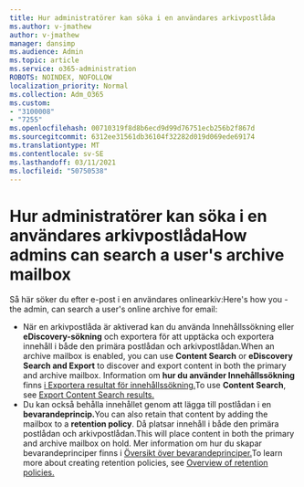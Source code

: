 ```yaml
---
title: Hur administratörer kan söka i en användares arkivpostlåda
ms.author: v-jmathew
author: v-jmathew
manager: dansimp
ms.audience: Admin
ms.topic: article
ms.service: o365-administration
ROBOTS: NOINDEX, NOFOLLOW
localization_priority: Normal
ms.collection: Adm_O365
ms.custom:
- "3100008"
- "7255"
ms.openlocfilehash: 00710319f8d8b6ecd9d99d76751ecb256b2f867d
ms.sourcegitcommit: 6312ee31561db36104f32282d019d069ede69174
ms.translationtype: MT
ms.contentlocale: sv-SE
ms.lasthandoff: 03/11/2021
ms.locfileid: "50750538"
---
```

# <a name="how-admins-can-search-a-users-archive-mailbox"></a><span data-ttu-id="0441d-102">Hur administratörer kan söka i en användares arkivpostlåda</span><span class="sxs-lookup"><span data-stu-id="0441d-102">How admins can search a user's archive mailbox</span></span>

<span data-ttu-id="0441d-103">Så här söker du efter e-post i en användares onlinearkiv:</span><span class="sxs-lookup"><span data-stu-id="0441d-103">Here's how you - the admin, can search a user's online archive for email:</span></span>

* <span data-ttu-id="0441d-104">När en arkivpostlåda är  aktiverad kan du använda Innehållssökning eller **eDiscovery-sökning** och exportera för att upptäcka och exportera innehåll i både den primära postlådan och arkivpostlådan.</span><span class="sxs-lookup"><span data-stu-id="0441d-104">When an archive mailbox is enabled, you can use **Content Search** or **eDiscovery Search and Export** to discover and export content in both the primary and archive mailbox.</span></span> <span data-ttu-id="0441d-105">Information om **hur du använder Innehållssökning** finns [i Exportera resultat för innehållssökning.](https://docs.microsoft.com/office365/securitycompliance/export-search-results)</span><span class="sxs-lookup"><span data-stu-id="0441d-105">To use **Content Search**, see [Export Content Search results.](https://docs.microsoft.com/office365/securitycompliance/export-search-results)</span></span>
* <span data-ttu-id="0441d-106">Du kan också behålla innehållet genom att lägga till postlådan i en **bevarandeprincip.**</span><span class="sxs-lookup"><span data-stu-id="0441d-106">You can also retain that content by adding the mailbox to a **retention policy**.</span></span> <span data-ttu-id="0441d-107">Då platsar innehåll i både den primära postlådan och arkivpostlådan.</span><span class="sxs-lookup"><span data-stu-id="0441d-107">This will place content in both the primary and archive mailbox on hold.</span></span> <span data-ttu-id="0441d-108">Mer information om hur du skapar bevarandeprinciper finns i [Översikt över bevarandeprinciper.](https://docs.microsoft.com/office365/securitycompliance/retention-policies)</span><span class="sxs-lookup"><span data-stu-id="0441d-108">To learn more about creating retention policies, see [Overview of retention policies.](https://docs.microsoft.com/office365/securitycompliance/retention-policies)</span></span>
